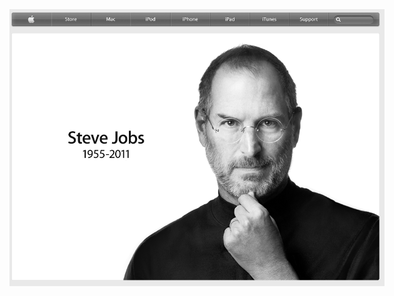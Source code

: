 <div style="text-align:center;"><a href="http://www.apple.com/stevejobs/"><img src="/posts/img/2011-10-06-rip_steve/rip_steve.png" style="max-width:600px;"/></a></div>
